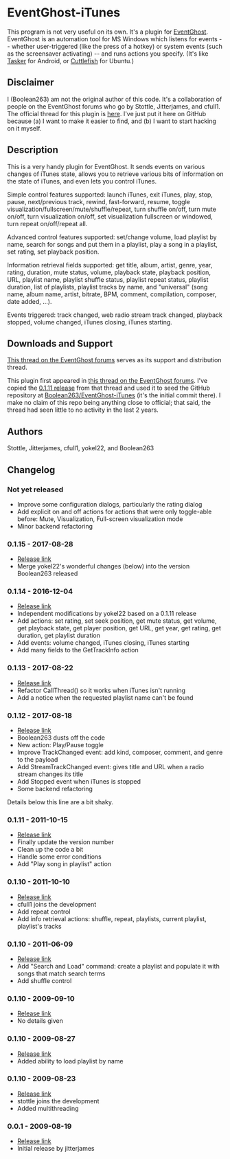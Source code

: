 # EventGhost-iTunes

This program is not very useful on its own. It's a plugin for
[EventGhost](http://www.eventghost.net/).
EventGhost is an automation tool for MS Windows
which listens for events -- whether user-triggered (like the press of a hotkey)
or system events (such as the screensaver activating) -- and runs actions
you specify. (It's like [Tasker](http://tasker.dinglisch.net/) for Android, or
[Cuttlefish](https://launchpad.net/cuttlefish) for Ubuntu.)

## Disclaimer

I (Boolean263) am not the original author of this code. It's a collaboration
of people on the EventGhost forums who go by Stottle, Jitterjames, and cfull1.
The official thread for this plugin is
[here](http://www.eventghost.net/forum/viewtopic.php?f=10&t=1815&start=0).
I've just put it here on GitHub because (a) I want to make it easier to find,
and (b) I want to start hacking on it myself.

## Description

This is a very handy plugin for EventGhost. It sends events on various changes
of iTunes state, allows you to retrieve various bits of information on the
state of iTunes, and even lets you control iTunes.

Simple control features supported: launch iTunes, exit iTunes, play, stop,
pause, next/previous track, rewind, fast-forward, resume, toggle
visualization/fullscreen/mute/shuffle/repeat, turn shuffle on/off,
turn mute on/off, turn visualization on/off, set visualization fullscreen
or windowed,
turn repeat on/off/repeat all.

Advanced control features supported: set/change volume, load playlist
by name, search for songs and put them in a playlist, play a song in a
playlist, set rating, set playback position.

Information retrieval fields supported: get title, album, artist, genre, year,
rating, duration, mute status, volume, playback state, playback position, URL,
playlist name, playlist shuffle status, playlist repeat status, playlist
duration, list of playlists, playlist tracks by name, and "universal" (song
name, album name, artist, bitrate, BPM, comment, compilation, composer, date
added, ...).

Events triggered: track changed, web radio stream track changed,
playback stopped, volume changed, iTunes closing, iTunes starting.

## Downloads and Support

[This thread on the EventGhost forums](http://www.eventghost.net/forum/viewtopic.php?f=9&t=9802)
serves as its support and distribution thread.

This plugin first appeared in
[this thread on the EventGhost forums](http://www.eventghost.net/forum/viewtopic.php?f=10&t=1815&start=0).
I've copied the
[0.1.11 release](http://www.eventghost.net/forum/viewtopic.php?f=10&t=1815&start=45#p19716)
from that thread and used it to seed the GitHub repository at
[Boolean263/EventGhost-iTunes](https://github.com/Boolean263/EventGhost-iTunes)
(it's the initial commit there).
I make no claim of this repo being anything close to official;
that said, the thread had seen little to no activity in the last 2 years.

## Authors

Stottle, Jitterjames, cfull1, yokel22, and Boolean263

## Changelog

### Not yet released
* Improve some configuration dialogs, particularly the rating dialog
* Add explicit on and off actions for actions that were only toggle-able
  before: Mute, Visualization, Full-screen visualization mode
* Minor backend refactoring

### 0.1.15 - 2017-08-28
* [Release link](http://www.eventghost.net/forum/viewtopic.php?f=10&t=1815&p=47869#p47869)
* Merge yokel22's wonderful changes (below) into the version Boolean263 released

### 0.1.14 - 2016-12-04

* [Release link](http://www.eventghost.net/forum/viewtopic.php?f=13&t=9487#p43921)
* Independent modifications by yokel22 based on a 0.1.11 release
* Add actions: set rating, set seek position, get mute status, get volume,
  get playback state, get player position, get URL, get year, get rating, get
  duration, get playlist duration
* Add events: volume changed, iTunes closing, iTunes starting
* Add many fields to the GetTrackInfo action

### 0.1.13 - 2017-08-22

* [Release link](http://www.eventghost.net/forum/viewtopic.php?f=10&t=1815&start=60#p47762)
* Refactor CallThread() so it works when iTunes isn't running
* Add a notice when the requested playlist name can't be found

### 0.1.12 - 2017-08-18

* [Release link](http://www.eventghost.net/forum/viewtopic.php?f=10&t=1815&start=60#p47694)
* Boolean263 dusts off the code
* New action: Play/Pause toggle
* Improve TrackChanged event: add kind, composer, comment, and genre
  to the payload
* Add StreamTrackChanged event: gives title and URL when a radio stream
  changes its title
* Add Stopped event when iTunes is stopped
* Some backend refactoring

Details below this line are a bit shaky.

### 0.1.11 - 2011-10-15
* [Release link](http://www.eventghost.net/forum/viewtopic.php?f=10&t=1815&start=45#p19716)
* Finally update the version number
* Clean up the code a bit
* Handle some error conditions
* Add "Play song in playlist" action

### 0.1.10 - 2011-10-10
* [Release link](http://www.eventghost.net/forum/viewtopic.php?f=10&t=1815&start=45#p19626)
* cfull1 joins the development
* Add repeat control
* Add info retrieval actions: shuffle, repeat, playlists, current playlist,
  playlist's tracks

### 0.1.10 - 2011-06-09
* [Release link](http://www.eventghost.net/forum/viewtopic.php?f=10&t=1815&start=30#p18478)
* Add "Search and Load" command: create a playlist and populate it with
  songs that match search terms
* Add shuffle control

### 0.1.10 - 2009-09-10

* [Release link](http://www.eventghost.net/forum/viewtopic.php?f=10&t=1815&start=15#p10597)
* No details given

### 0.1.10 - 2009-08-27

* [Release link](http://www.eventghost.net/forum/viewtopic.php?f=10&t=1815#p10224)
* Added ability to load playlist by name

### 0.1.10 - 2009-08-23

* [Release link](http://www.eventghost.net/forum/viewtopic.php?f=10&t=1815#p10125)
* stottle joins the development
* Added multithreading

### 0.0.1 - 2009-08-19

* [Release link](http://www.eventghost.net/forum/viewtopic.php?f=10&t=1815#p10027)
* Initial release by jitterjames
